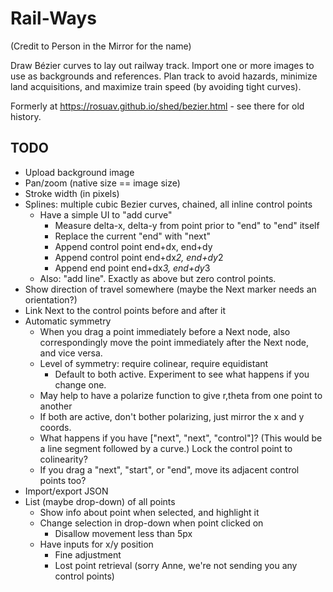 Rail-Ways
=========

(Credit to Person in the Mirror for the name)

Draw Bézier curves to lay out railway track. Import one or more images to use
as backgrounds and references. Plan track to avoid hazards, minimize land
acquisitions, and maximize train speed (by avoiding tight curves).

Formerly at https://rosuav.github.io/shed/bezier.html - see there for old history.

## TODO

* Upload background image
* Pan/zoom (native size == image size)
* Stroke width (in pixels)
* Splines: multiple cubic Bezier curves, chained, all inline control points
  - Have a simple UI to "add curve"
    - Measure delta-x, delta-y from point prior to "end" to "end" itself
    - Replace the current "end" with "next"
    - Append control point end+dx, end+dy
    - Append control point end+dx*2, end+dy*2
    - Append end point end+dx*3, end+dy*3
  - Also: "add line". Exactly as above but zero control points.
* Show direction of travel somewhere (maybe the Next marker needs an orientation?)
* Link Next to the control points before and after it
* Automatic symmetry
  - When you drag a point immediately before a Next node, also correspondingly move
    the point immediately after the Next node, and vice versa.
  - Level of symmetry: require colinear, require equidistant
    - Default to both active. Experiment to see what happens if you change one.
  - May help to have a polarize function to give r,theta from one point to another
  - If both are active, don't bother polarizing, just mirror the x and y coords.
  - What happens if you have ["next", "next", "control"]? (This would be a line
    segment followed by a curve.) Lock the control point to colinearity?
  - If you drag a "next", "start", or "end", move its adjacent control points too?
* Import/export JSON
* List (maybe drop-down) of all points
  - Show info about point when selected, and highlight it
  - Change selection in drop-down when point clicked on
    - Disallow movement less than 5px
  - Have inputs for x/y position
    - Fine adjustment
    - Lost point retrieval (sorry Anne, we're not sending you any control points)
